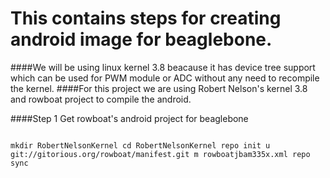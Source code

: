 This contains steps for creating android image for beaglebone.
========
####We will be using linux kernel 3.8 beacause it has device tree support which can be used for PWM module or ADC without any need to recompile the kernel.
####For this project we are using Robert Nelson's kernel 3.8 and rowboat project to compile the android.

####Step 1
Get rowboat's android project for beaglebone
	<pre><code>
		mkdir RobertNelsonKernel
		cd RobertNelsonKernel
		repo init ­u git://gitorious.org/rowboat/manifest.git ­m rowboat­jb­am335x.xml 
		repo sync
	</pre></code> 